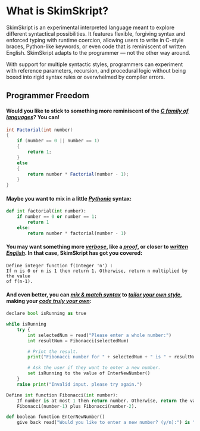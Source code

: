 # What is SkimSkript?
SkimSkript is an experimental interpreted language meant to explore different syntactical possibilities. It features flexible, forgiving syntax and enforced typing with runtime coercion, allowing users to write in C-style braces, Python-like keywords, or even code that is reminiscent of written English. SkimSkript adapts to the programmer — not the other way around.

With support for multiple syntactic styles, programmers can experiment with reference parameters, recursion, and procedural logic without being boxed into rigid syntax rules or overwhelmed by compiler errors.

## Programmer Freedom
#### Would you like to stick to something more reminiscent of the <u>***C family of languages***</u>? You can!
```csharp
int Factorial(int number)
{
	if (number == 0 || number == 1)
	{
		return 1;
	}
	else
	{
		return number * Factorial(number - 1);
    }
}
```

#### Maybe you want to mix in a little <u>***Pythonic***</u> syntax:
```python
def int factorial(int number):
	if number == 0 or number == 1:
		return 1
	else:
		return number * factorial(number - 1)
```

#### You may want something more <u>***verbose***</u>, like a <u>***proof***</u>, or closer to <u>***written English***</u>. In that case, SkimSkript has got you covered:   
```
Define integer function f(Integer 'n') :
If n is 0 or n is 1 then return 1. Otherwise, return n multiplied by the value 
of f(n-1).
```

#### And even better, you can <u>***mix & match syntax***</u> to <u>***tailor your own style***</u>, making your <u>***code truly your own***</u>:
```python
declare bool isRunning as true

while isRunning
	try {
		int selectedNum = read("Please enter a whole number:")
		int resultNum = Fibonacci(selectedNum)

		# Print the result.
		print("Fibonacci number for " + selectedNum + " is " + resultNum)

		# Ask the user if they want to enter a new number.
		set isRunning to the value of EnterNewNumber()
	}
	raise print("Invalid input. please try again.") 

Define int function Fibonacci(int number):
	If number is at most 1 then return number. Otherwise, return the value of 
	Fibonacci(number-1) plus Fibonacci(number-2).

def boolean function EnterNewNumber()
	give back read("Would you like to enter a new number? (y/n):") is "y"
```

